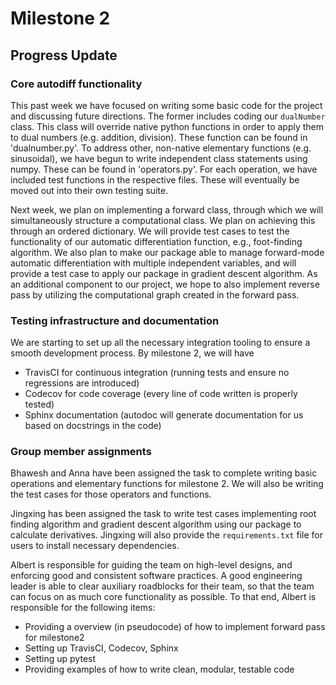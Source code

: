 # Milestone 2

## Progress Update

### Core autodiff functionality
This past week we have focused on writing some basic code for the 
project and discussing future directions. The former includes 
coding our `dualNumber` class. This class will override native 
python functions in order to apply them to dual numbers (e.g. 
addition, division). These function can be found in 
'dualnumber.py'. To address other,  non-native elementary functions 
(e.g. sinusoidal), we have begun to write independent class 
statements using numpy. These can be found in 'operators.py'. For 
each operation, we have included test functions in the respective 
files. These will eventually be moved out into their own testing suite. 

Next week, we plan on implementing a forward class, through which 
we will simultaneously structure a computational class. We plan on
 achieving this through an ordered dictionary. We will provide 
test cases to test the functionality of our automatic differentiation 
function, e.g., foot-finding algorithm. We also plan to make our package 
able to manage forward-mode automatic differentiation with multiple 
independent variables, and will provide a test case to apply our package
in gradient descent algorithm. As an additional component to our project,
 we hope to also implement reverse pass 
by utilizing the computational graph created in the forward pass. 

### Testing infrastructure and documentation
We are starting to set up all the necessary integration tooling 
to ensure a smooth development process. By milestone 2, we will have
* TravisCI for continuous integration (running tests and ensure no regressions are introduced)
* Codecov for code coverage (every line of code written is properly tested)
* Sphinx documentation (autodoc will generate documentation for us based on docstrings in the code)

### Group member assignments
Bhawesh and Anna have been assigned the task to complete writing 
basic operations and elementary functions for milestone 2. We 
will also be writing the test cases for those operators and functions.

Jingxing has been assigned the task to write test cases implementing root
finding algorithm and gradient descent algorithm using our package to 
calculate derivatives. Jingxing will also provide the `requirements.txt` file 
for users to install necessary dependencies.

Albert is responsible for guiding the team on high-level designs, and enforcing good and
consistent software practices. A good engineering leader is able to clear auxiliary roadblocks
for their team, so that the team can focus on as much core functionality as possible. To that end,
Albert is responsible for the following items:
* Providing a overview (in pseudocode) of how to implement forward pass for milestone2
* Setting up TravisCI, Codecov, Sphinx
* Setting up pytest
* Providing examples of how to write clean, modular, testable code

